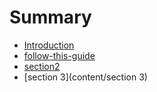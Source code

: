 # Summary

* [Introduction](README.md)
* [follow-this-guide](gitbooksintro.md)
* [section2](content/section2.md)
* [section 3](content/section 3)

